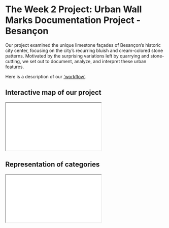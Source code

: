 # The Week 2 Project: Urban Wall Marks Documentation Project - Besançon

Our project examined the unique limestone façades of Besançon’s historic city center, focusing on the city’s recurring bluish and cream-colored stone patterns. Motivated by the surprising variations left by quarrying and stone-cutting, we set out to document, analyze, and interpret these urban features.

Here is a description of our ['workflow'](Workflow.md).

## Interactive map of our project

<iframe style='width: 800px, height: 600px;' src='MapBesancon.html'></iframe>

## Representation of categories 

<iframe style='width: 800px, height: 600px;' src='3Dcategories.html'></iframe>

